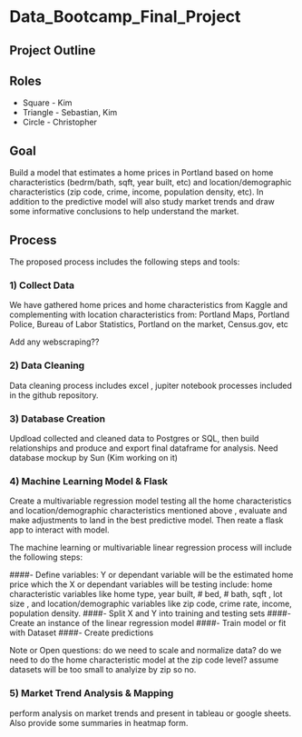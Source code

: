# Data_Bootcamp_Final_Project

## Project Outline
## Roles 
* Square - Kim
* Triangle - Sebastian, Kim
* Circle - Christopher

## Goal
Build a model that estimates a home prices in Portland based on home characteristics (bedrm/bath, sqft, year built, etc) and location/demographic characteristics (zip code, crime, income, population density, etc). In addition to the predictive model will also study market trends and draw some informative conclusions to help understand the market. 

## Process
The proposed process includes the following steps and tools:

### 1) Collect Data
We have gathered home prices and home characteristics from Kaggle and complementing with location characteristics from: Portland Maps, Portland Police, Bureau of Labor Statistics, Portland on the market, Census.gov, etc

Add any webscraping??

### 2) Data Cleaning
Data cleaning process includes excel , jupiter notebook processes included in the github repository. 

### 3) Database Creation  
Updload collected and cleaned data to Postgres or SQL, then build relationships and produce and export final dataframe for analysis. Need database mockup by Sun (Kim working on it)

### 4) Machine Learning Model & Flask
Create a multivariable regression model testing all the home characteristics and location/demographic characteristics mentioned above , evaluate and make adjustments to land in the best predictive model. Then reate a flask app to interact with model. 

The machine learning or multivariable linear regression process will include the following steps:

####- Define variables:
Y or dependant variable will be the estimated home price which the X or dependant variables will be testing include: home characteristic variables like home type, year built, # bed, # bath, sqft , lot size , and location/demographic variables like zip code, crime rate, income, population density.
####- Split X and Y into training and testing sets
####- Create an instance of the linear regression model
####- Train model or fit with Dataset
####- Create predictions

Note or Open questions: do we need to scale and normalize data? do we need to do the home characteristic model at the zip code level? assume datasets will be too small to analyize by zip so no.

### 5) Market Trend Analysis & Mapping
perform analysis on market trends and present in tableau or google sheets. Also provide some summaries in heatmap form. 
